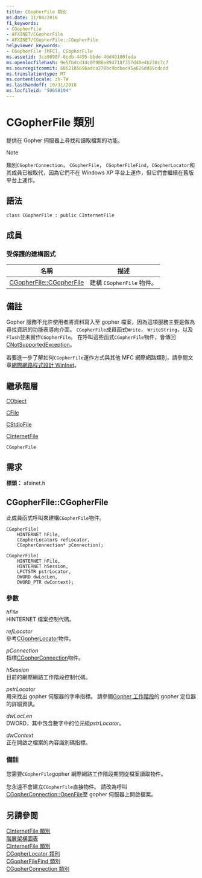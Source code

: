```yaml
---
title: CGopherFile 類別
ms.date: 11/04/2016
f1_keywords:
- CGopherFile
- AFXINET/CGopherFile
- AFXINET/CGopherFile::CGopherFile
helpviewer_keywords:
- CGopherFile [MFC], CGopherFile
ms.assetid: 3ca9898f-8cdb-4495-bbde-46d40100feda
ms.openlocfilehash: 9e5fbdcd14c0f988e894718f357d40e4b238c7c7
ms.sourcegitcommit: 6052185696adca270bc9bdbec45a626dd89cdcdd
ms.translationtype: MT
ms.contentlocale: zh-TW
ms.lasthandoff: 10/31/2018
ms.locfileid: "50658194"
---
```

# <a name="cgopherfile-class"></a>CGopherFile 類別

提供在 Gopher 伺服器上尋找和讀取檔案的功能。

> [!NOTE]
>  類別`CGopherConnection`， `CGopherFile`， `CGopherFileFind`，`CGopherLocator`和其成員已被取代，因為它們不在 Windows XP 平台上運作，但它們會繼續在舊版平台上運作。

## <a name="syntax"></a>語法

```
class CGopherFile : public CInternetFile
```

## <a name="members"></a>成員

### <a name="protected-constructors"></a>受保護的建構函式

|名稱|描述|
|----------|-----------------|
|[CGopherFile::CGopherFile](#cgopherfile)|建構 `CGopherFile` 物件。|

## <a name="remarks"></a>備註

Gopher 服務不允許使用者將資料寫入至 gopher 檔案，因為這項服務主要是做為尋找資訊的功能表導向介面。 `CGopherFile`成員函式`Write`， `WriteString`，以及`Flush`並未實作`CGopherFile`。 在呼叫這些函式`CGopherFile`物件，會傳回[CNotSupportedException](../../mfc/reference/cnotsupportedexception-class.md)。

若要進一步了解如何`CGopherFile`運作方式與其他 MFC 網際網路類別，請參閱文章[網際網路程式設計 WinInet](../../mfc/win32-internet-extensions-wininet.md)。

## <a name="inheritance-hierarchy"></a>繼承階層

[CObject](../../mfc/reference/cobject-class.md)

[CFile](../../mfc/reference/cfile-class.md)

[CStdioFile](../../mfc/reference/cstdiofile-class.md)

[CInternetFile](../../mfc/reference/cinternetfile-class.md)

`CGopherFile`

## <a name="requirements"></a>需求

**標頭：** afxinet.h

##  <a name="cgopherfile"></a>  CGopherFile::CGopherFile

此成員函式呼叫來建構`CGopherFile`物件。

```
CGopherFile(
    HINTERNET hFile,
    CGopherLocator& refLocator,
    CGopherConnection* pConnection);

CGopherFile(
    HINTERNET hFile,
    HINTERNET hSession,
    LPCTSTR pstrLocator,
    DWORD dwLocLen,
    DWORD_PTR dwContext);
```

### <a name="parameters"></a>參數

*hFile*<br/>
HINTERNET 檔案控制代碼。

*refLocator*<br/>
參考[CGopherLocator](../../mfc/reference/cgopherlocator-class.md)物件。

*pConnection*<br/>
指標[CGopherConnection](../../mfc/reference/cgopherconnection-class.md)物件。

*hSession*<br/>
目前的網際網路工作階段控制代碼。

*pstrLocator*<br/>
用來找出 gopher 伺服器的字串指標。 請參閱[Gopher 工作階段](cgopherlocator-class.md)的 gopher 定位器的詳細資訊。

*dwLocLen*<br/>
DWORD，其中包含數字中的位元組*pstrLocator*。

*dwContext*<br/>
正在開啟之檔案的內容識別碼指標。

### <a name="remarks"></a>備註

您需要`CGopherFile`gopher 網際網路工作階段期間從檔案讀取物件。

您永遠不會建立`CGopherFile`直接物件。 請改為呼叫[CGopherConnection::OpenFile](../../mfc/reference/cgopherconnection-class.md#openfile)至 gopher 伺服器上開啟檔案。

## <a name="see-also"></a>另請參閱

[CInternetFile 類別](../../mfc/reference/cinternetfile-class.md)<br/>
[階層架構圖表](../../mfc/hierarchy-chart.md)<br/>
[CInternetFile 類別](../../mfc/reference/cinternetfile-class.md)<br/>
[CGopherLocator 類別](../../mfc/reference/cgopherlocator-class.md)<br/>
[CGopherFileFind 類別](../../mfc/reference/cgopherfilefind-class.md)<br/>
[CGopherConnection 類別](../../mfc/reference/cgopherconnection-class.md)
